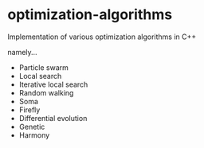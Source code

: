 # optimization-algorithms
Implementation of various optimization algorithms in C++

namely...

* Particle swarm
* Local search
* Iterative local search
* Random walking
* Soma
* Firefly
* Differential evolution
* Genetic
* Harmony
